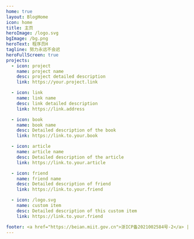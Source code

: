 ```yaml
---
home: true
layout: BlogHome
icon: home
title: 主页
heroImage: /logo.svg
bgImage: /bg.png
heroText: 程序员H
tagline: 努力永远不会迟
heroFullScreen: true
projects:
  - icon: project
    name: project name
    desc: project detailed description
    link: https://your.project.link

  - icon: link
    name: link name
    desc: link detailed description
    link: https://link.address

  - icon: book
    name: book name
    desc: Detailed description of the book
    link: https://link.to.your.book

  - icon: article
    name: article name
    desc: Detailed description of the article
    link: https://link.to.your.article

  - icon: friend
    name: friend name
    desc: Detailed description of friend
    link: https://link.to.your.friend

  - icon: /logo.svg
    name: custom item
    desc: Detailed description of this custom item
    link: https://link.to.your.friend

footer: <a href="https://beian.miit.gov.cn">浙ICP备2021002584号-2</a> | 主题：<a href="https://theme-hope.vuejs.press/zh/">Vuepress Theme Hope</a>
---
```

